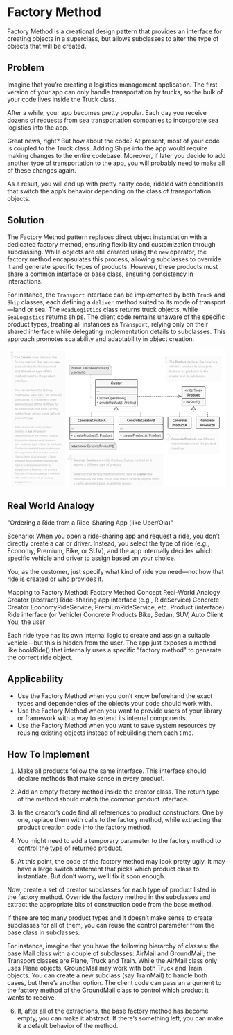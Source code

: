 # Factory Method
Factory Method is a creational design pattern that provides an interface for creating objects in a superclass, but allows subclasses to alter the type of objects that will be created.

## Problem
Imagine that you’re creating a logistics management application. The first version of your app can only handle transportation by trucks, so the bulk of your code lives inside the Truck class.

After a while, your app becomes pretty popular. Each day you receive dozens of requests from sea transportation companies to incorporate sea logistics into the app.

Great news, right? But how about the code? At present, most of your code is coupled to the Truck class. Adding Ships into the app would require making changes to the entire codebase. Moreover, if later you decide to add another type of transportation to the app, you will probably need to make all of these changes again.

As a result, you will end up with pretty nasty code, riddled with conditionals that switch the app’s behavior depending on the class of transportation objects.

## Solution
The Factory Method pattern replaces direct object instantiation with a dedicated factory method, ensuring flexibility and customization through subclassing. While objects are still created using the `new` operator, the factory method encapsulates this process, allowing subclasses to override it and generate specific types of products. However, these products must share a common interface or base class, ensuring consistency in interactions.

For instance, the `Transport` interface can be implemented by both `Truck` and `Ship` classes, each defining a `deliver` method suited to its mode of transport—land or sea. The `RoadLogistics` class returns truck objects, while `SeaLogistics` returns ships. The client code remains unaware of the specific product types, treating all instances as `Transport`, relying only on their shared interface while delegating implementation details to subclasses. This approach promotes scalability and adaptability in object creation.

![img.png](img.png)

## Real World Analogy
"Ordering a Ride from a Ride-Sharing App (like Uber/Ola)"

Scenario:
When you open a ride-sharing app and request a ride, you don’t directly create a car or driver. Instead, you select the type of ride (e.g., Economy, Premium, Bike, or SUV), and the app internally decides which specific vehicle and driver to assign based on your choice.

You, as the customer, just specify what kind of ride you need—not how that ride is created or who provides it.

Mapping to Factory Method:
Factory Method Concept	Real-World Analogy
Creator (abstract)	Ride-sharing app interface (e.g., RideService)
Concrete Creator	EconomyRideService, PremiumRideService, etc.
Product (interface)	Ride interface (or Vehicle)
Concrete Products	Bike, Sedan, SUV, Auto
Client	You, the user

Each ride type has its own internal logic to create and assign a suitable vehicle—but this is hidden from the user. The app just exposes a method like bookRide() that internally uses a specific "factory method" to generate the correct ride object.

## Applicability
- Use the Factory Method when you don’t know beforehand the exact types and dependencies of the objects your code should work with.
- Use the Factory Method when you want to provide users of your library or framework with a way to extend its internal components.
- Use the Factory Method when you want to save system resources by reusing existing objects instead of rebuilding them each time.

## How To Implement
1. Make all products follow the same interface. This interface should declare methods that make sense in every product.

2. Add an empty factory method inside the creator class. The return type of the method should match the common product interface.

3. In the creator’s code find all references to product constructors. One by one, replace them with calls to the factory method, while extracting the product creation code into the factory method.

4. You might need to add a temporary parameter to the factory method to control the type of returned product.

5. At this point, the code of the factory method may look pretty ugly. It may have a large switch statement that picks which product class to instantiate. But don’t worry, we’ll fix it soon enough.

Now, create a set of creator subclasses for each type of product listed in the factory method. Override the factory method in the subclasses and extract the appropriate bits of construction code from the base method.

If there are too many product types and it doesn’t make sense to create subclasses for all of them, you can reuse the control parameter from the base class in subclasses.

For instance, imagine that you have the following hierarchy of classes: the base Mail class with a couple of subclasses: AirMail and GroundMail; the Transport classes are Plane, Truck and Train. While the AirMail class only uses Plane objects, GroundMail may work with both Truck and Train objects. You can create a new subclass (say TrainMail) to handle both cases, but there’s another option. The client code can pass an argument to the factory method of the GroundMail class to control which product it wants to receive.

6. If, after all of the extractions, the base factory method has become empty, you can make it abstract. If there’s something left, you can make it a default behavior of the method.
